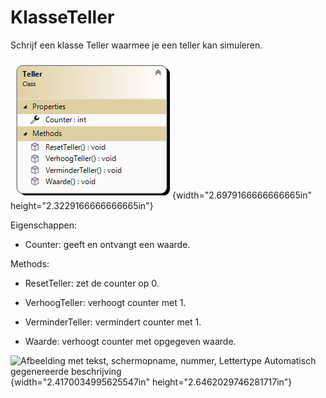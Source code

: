 # KlasseTeller

Schrijf een klasse Teller waarmee je een teller kan simuleren.

![](./media/image1.png){width="2.6979166666666665in"
height="2.3229166666666665in"}

Eigenschappen:

-   Counter: geeft en ontvangt een waarde.

Methods:

-   ResetTeller: zet de counter op 0.

-   VerhoogTeller: verhoogt counter met 1.

-   VerminderTeller: vermindert counter met 1.

-   Waarde: verhoogt counter met opgegeven waarde.

![Afbeelding met tekst, schermopname, nummer, Lettertype Automatisch
gegenereerde
beschrijving](./media/image2.png){width="2.4170034995625547in"
height="2.6462029746281717in"}
